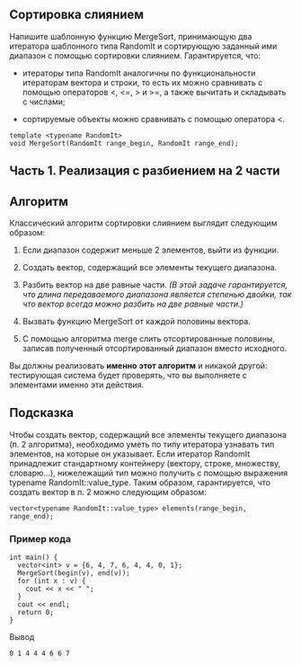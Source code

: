 Сортировка слиянием
-------------------

Напишите шаблонную функцию MergeSort, принимающую два итератора шаблонного типа
RandomIt и сортирующую заданный ими диапазон с помощью сортировки слиянием.
Гарантируется, что:

-   итераторы типа RandomIt аналогичны по функциональности итераторам вектора и
    строки, то есть их можно сравнивать с помощью операторов \<, \<=, \> и \>=,
    а также вычитать и складывать с числами;

-   сортируемые объекты можно сравнивать с помощью оператора \<.

~~~~~~~~~~~~~~~~~~~~~~~~~~~~~~~~~~~~~~~~~~~~~~~~~~~~~~~~~~~~~~~~~~~~~~~~~~~~~~~~
template <typename RandomIt>
void MergeSort(RandomIt range_begin, RandomIt range_end);
~~~~~~~~~~~~~~~~~~~~~~~~~~~~~~~~~~~~~~~~~~~~~~~~~~~~~~~~~~~~~~~~~~~~~~~~~~~~~~~~

Часть 1. Реализация с разбиением на 2 части
-------------------------------------------

Алгоритм
--------

Классический алгоритм сортировки слиянием выглядит следующим образом:

1.  Если диапазон содержит меньше 2 элементов, выйти из функции.

2.  Создать вектор, содержащий все элементы текущего диапазона.

3.  Разбить вектор на две равные части. *(В этой задаче гарантируется, что длина
    передаваемого диапазона является степенью двойки, так что вектор всегда
    можно разбить на две равные части.)*

4.  Вызвать функцию MergeSort от каждой половины вектора.

5.  С помощью алгоритма merge слить отсортированные половины, записав полученный
    отсортированный диапазон вместо исходного.

Вы должны реализовать **именно этот алгоритм** и никакой другой: тестирующая
система будет проверять, что вы выполняете с элементами именно эти действия.

Подсказка
---------

Чтобы создать вектор, содержащий все элементы текущего диапазона (п. 2
алгоритма), необходимо уметь по типу итератора узнавать тип элементов, на
которые он указывает. Если итератор RandomIt принадлежит стандартному контейнеру
(вектору, строке, множеству, словарю...), нижележащий тип можно получить с
помощью выражения typename RandomIt::value_type. Таким образом, гарантируется,
что создать вектор в п. 2 можно следующим образом:

~~~~~~~~~~~~~~~~~~~~~~~~~~~~~~~~~~~~~~~~~~~~~~~~~~~~~~~~~~~~~~~~~~~~~~~~~~~~~~~~
vector<typename RandomIt::value_type> elements(range_begin, range_end);
~~~~~~~~~~~~~~~~~~~~~~~~~~~~~~~~~~~~~~~~~~~~~~~~~~~~~~~~~~~~~~~~~~~~~~~~~~~~~~~~

### Пример кода

~~~~~~~~~~~~~~~~~~~~~~~~~~~~~~~~~~~~~~~~~~~~~~~~~~~~~~~~~~~~~~~~~~~~~~~~~~~~~~~~
int main() {
  vector<int> v = {6, 4, 7, 6, 4, 4, 0, 1};
  MergeSort(begin(v), end(v));
  for (int x : v) {
    cout << x << " ";
  }
  cout << endl;
  return 0;
}
~~~~~~~~~~~~~~~~~~~~~~~~~~~~~~~~~~~~~~~~~~~~~~~~~~~~~~~~~~~~~~~~~~~~~~~~~~~~~~~~

Вывод

~~~~~~~~~~~~~~~~~~~~~~~~~~~~~~~~~~~~~~~~~~~~~~~~~~~~~~~~~~~~~~~~~~~~~~~~~~~~~~~~
0 1 4 4 4 6 6 7
~~~~~~~~~~~~~~~~~~~~~~~~~~~~~~~~~~~~~~~~~~~~~~~~~~~~~~~~~~~~~~~~~~~~~~~~~~~~~~~~

 
-
